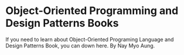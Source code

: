 Object-Oriented Programming and Design Patterns Books
=====================================================

If you need to learn about Object-Oriented Programing Language and Design Patterns Book, you can down here.
By Nay Myo Aung.

